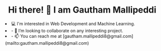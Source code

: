 <h1 align="center">Hi there! 👋 I am Gautham Mallipeddi</h1>
<ul>
</ul>
<li>💻 I'm interested in Web Development and Machine Learning.</li>
<li>- 👯 I’m looking to collaborate on any interesting project.</li>
<li>- 📫 You can reach me at [gautham.mallipeddi8@gmail.com](mailto:gautham.mallipeddi8@gmail.com)</li>

<!--
**gautham-8/gautham-8** is a ✨ _special_ ✨ repository because its `README.md` (this file) appears on your GitHub profile.

Here are some ideas to get you started:

- 🔭 I’m currently working on ...
- 🌱 I’m currently learning ...
- 👯 I’m looking to collaborate on ...
- 🤔 I’m looking for help with ...
- 💬 Ask me about ...
- 📫 How to reach me: ...
- 😄 Pronouns: ...
- ⚡ Fun fact: ...
-->
